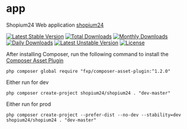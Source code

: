 app
===========

Shopium24 Web application [shopium24](https://shopium24.com)

[![Latest Stable Version](https://poser.pugx.org/panix/app/v/stable)](https://packagist.org/packages/shopium24/shopium24)
[![Total Downloads](https://poser.pugx.org/panix/app/downloads)](https://packagist.org/packages/shopium24/shopium24)
[![Monthly Downloads](https://poser.pugx.org/panix/app/d/monthly)](https://packagist.org/packages/shopium24/shopium24)
[![Daily Downloads](https://poser.pugx.org/panix/app/d/daily)](https://packagist.org/packages/shopium24/shopium24)
[![Latest Unstable Version](https://poser.pugx.org/panix/app/v/unstable)](https://packagist.org/packages/shopium24/shopium24)
[![License](https://poser.pugx.org/panix/app/license)](https://packagist.org/packages/shopium24/shopium24)




After installing Composer, run the following command to install the [Composer Asset Plugin](https://github.com/fxpio/composer-asset-plugin)
```
php composer global require "fxp/composer-asset-plugin:^1.2.0"
```

Either run for dev
```
php composer create-project shopium24/shopium24 . "dev-master"
```

Either run for prod
```
php composer create-project --prefer-dist --no-dev --stability=dev shopium24/shopium24 . "dev-master"
```
